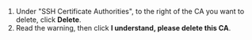 1. Under "SSH Certificate Authorities", to the right of the CA you want to delete, click **Delete**.
1. Read the warning, then click **I understand, please delete this CA**.
